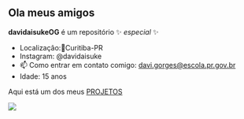 ## Ola meus amigos 

**davidaisukeOG** é um repositório ✨ _especial_ ✨ 


- Localizaçâo:📍Curitiba-PR
- Instagram: @davidaisuke
- 📫 Como entrar em contato comigo: davi.gorges@escola.pr.gov.br
- Idade: 15 anos

Aqui está um dos meus [PROJETOS](https://editor.p5js.org/davi.gorges/full/qP5ygVvqk)



![](https://media1.tenor.com/m/RBSxV4a6F6kAAAAd/kayzer-renato-kayzer.gif)
